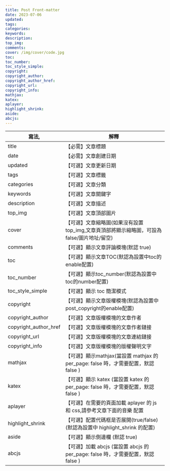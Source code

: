 ```yaml
---
title: Post Front-matter
date: 2023-07-06
updated:
tags:
categories:
keywords:
description:
top_img:
comments:
cover: /img/cover/code.jpg
toc:
toc_number:
toc_style_simple:
copyright:
copyright_author:
copyright_author_href:
copyright_url:
copyright_info:
mathjax:
katex:
aplayer:
highlight_shrink:
aside:
abcjs:
---
```




|寫法,                  |解釋                                                            |
|---------------------|--------------------------------------------------------------|
|title               |【必需】文章標題                                                      |
|date                 |【必需】文章創建日期                                                   |
|updated              |【可選】文章更新日期                                                   |
|tags                |【可選】文章標籤                                                      |
|categories          |【可選】文章分類                                                      |
|keywords            |【可選】文章關鍵字                                                     |
|description         |【可選】文章描述                                                      |
|top_img             |【可選】文章頂部圖片                                                    |
|cover               |【可選】文章縮略圖(如果沒有設置top_img,文章頁頂部將顯示縮略圖，可設為false/圖片地址/留空)         |
|comments            |【可選】顯示文章評論模塊(默認 true)                                         |
|toc                 |【可選】顯示文章TOC(默認為設置中toc的enable配置)                               |
|toc_number         |【可選】顯示toc_number(默認為設置中toc的number配置)                          |
|toc_style_simple    |【可選】顯示 toc 簡潔模式                                               |
|copyright           |【可選】顯示文章版權模塊(默認為設置中post_copyright的enable配置)                   |
|copyright_author    |【可選】文章版權模塊的文章作者                                               |
|copyright_author_href|【可選】文章版權模塊的文章作者鏈接                                             |
|copyright_url       |【可選】文章版權模塊的文章連結鏈接                                             |
|copyright_info       |【可選】文章版權模塊的版權聲明文字                                            |
|mathjax             |【可選】顯示mathjax(當設置 mathjax 的 per_page: false 時，才需要配置，默認 false )|
|katex               |【可選】顯示 katex (當設置 katex 的 per_page: false 時，才需要配置，默認 false )  |
|aplayer             |【可選】在需要的頁面加載 aplayer 的 js 和 css,請參考文章下面的音樂 配置                 |
|highlight_shrink    |【可選】配置代碼框是否展開(true/false)(默認為設置中 highlight_shrink 的配置)        |
|aside               |【可選】顯示側邊欄 (默認 true)                                           |
|abcjs               |【可選】加載 abcjs (當設置 abcjs 的 per_page: false 時，才需要配置，默認 false )  |


